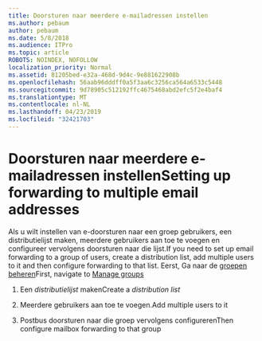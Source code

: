 ```yaml
---
title: Doorsturen naar meerdere e-mailadressen instellen
ms.author: pebaum
author: pebaum
ms.date: 5/8/2018
ms.audience: ITPro
ms.topic: article
ROBOTS: NOINDEX, NOFOLLOW
localization_priority: Normal
ms.assetid: 81205bed-e32a-468d-9d4c-9e881622908b
ms.openlocfilehash: 56aab96dddff0a5f3aa6c3256ca564a6533c5448
ms.sourcegitcommit: 9d78905c512192ffc4675468abd2efc5f2e4baf4
ms.translationtype: MT
ms.contentlocale: nl-NL
ms.lasthandoff: 04/23/2019
ms.locfileid: "32421703"
---
```

# <a name="setting-up-forwarding-to-multiple-email-addresses"></a><span data-ttu-id="2216c-102">Doorsturen naar meerdere e-mailadressen instellen</span><span class="sxs-lookup"><span data-stu-id="2216c-102">Setting up forwarding to multiple email addresses</span></span>

<span data-ttu-id="2216c-103">Als u wilt instellen van e-doorsturen naar een groep gebruikers, een distributielijst maken, meerdere gebruikers aan toe te voegen en configureer vervolgens doorsturen naar die lijst.</span><span class="sxs-lookup"><span data-stu-id="2216c-103">If you need to set up email forwarding to a group of users, create a distribution list, add multiple users to it and then configure forwarding to that list.</span></span> <span data-ttu-id="2216c-104">Eerst, Ga naar de [groepen beheren](https://portal.office.com/adminportal/home#/groups)</span><span class="sxs-lookup"><span data-stu-id="2216c-104">First, navigate to [Manage groups](https://portal.office.com/adminportal/home#/groups)</span></span>
  
1. <span data-ttu-id="2216c-105">Een *distributielijst* maken</span><span class="sxs-lookup"><span data-stu-id="2216c-105">Create a  *distribution list*</span></span> 
    
2. <span data-ttu-id="2216c-106">Meerdere gebruikers aan toe te voegen.</span><span class="sxs-lookup"><span data-stu-id="2216c-106">Add multiple users to it</span></span>
    
3. <span data-ttu-id="2216c-107">Postbus doorsturen naar die groep vervolgens configureren</span><span class="sxs-lookup"><span data-stu-id="2216c-107">Then configure mailbox forwarding to that group</span></span>
    


